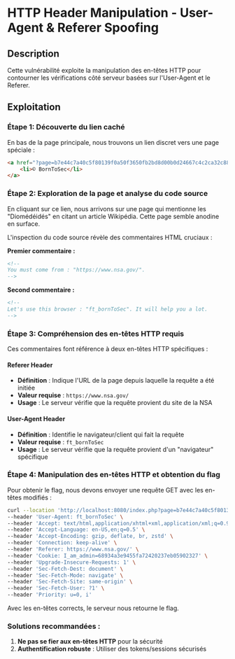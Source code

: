 # HTTP Header Manipulation - User-Agent & Referer Spoofing

## Description
Cette vulnérabilité exploite la manipulation des en-têtes HTTP pour contourner les vérifications côté serveur basées sur l'User-Agent et le Referer.

## Exploitation

### Étape 1: Découverte du lien caché
En bas de la page principale, nous trouvons un lien discret vers une page spéciale :

```html
<a href="?page=b7e44c7a40c5f80139f0a50f3650fb2bd8d00b0d24667c4c2ca32c88e13b758f">
    <li>© BornToSec</li>
</a>
```

### Étape 2: Exploration de la page et analyse du code source
En cliquant sur ce lien, nous arrivons sur une page qui mentionne les "Diomédéidés" en citant un article Wikipédia. Cette page semble anodine en surface.

L'inspection du code source révèle des commentaires HTML cruciaux :

**Premier commentaire :**
```html
<!--
You must come from : "https://www.nsa.gov/".
-->
```

**Second commentaire :**
```html
<!--
Let's use this browser : "ft_bornToSec". It will help you a lot.
-->
```

### Étape 3: Compréhension des en-têtes HTTP requis
Ces commentaires font référence à deux en-têtes HTTP spécifiques :

#### **Referer Header**
- **Définition** : Indique l'URL de la page depuis laquelle la requête a été initiée
- **Valeur requise** : `https://www.nsa.gov/`
- **Usage** : Le serveur vérifie que la requête provient du site de la NSA

#### **User-Agent Header**
- **Définition** : Identifie le navigateur/client qui fait la requête
- **Valeur requise** : `ft_bornToSec`
- **Usage** : Le serveur vérifie que la requête provient d'un "navigateur" spécifique

### Étape 4: Manipulation des en-têtes HTTP et obtention du flag
Pour obtenir le flag, nous devons envoyer une requête GET avec les en-têtes modifiés :

```bash
curl --location 'http://localhost:8080/index.php?page=b7e44c7a40c5f80139f0a50f3650fb2bd8d00b0d24667c4c2ca32c88e13b758f' \
--header 'User-Agent: ft_bornToSec' \
--header 'Accept: text/html,application/xhtml+xml,application/xml;q=0.9,*/*;q=0.8' \
--header 'Accept-Language: en-US,en;q=0.5' \
--header 'Accept-Encoding: gzip, deflate, br, zstd' \
--header 'Connection: keep-alive' \
--header 'Referer: https://www.nsa.gov/' \
--header 'Cookie: I_am_admin=68934a3e9455fa72420237eb05902327' \
--header 'Upgrade-Insecure-Requests: 1' \
--header 'Sec-Fetch-Dest: document' \
--header 'Sec-Fetch-Mode: navigate' \
--header 'Sec-Fetch-Site: same-origin' \
--header 'Sec-Fetch-User: ?1' \
--header 'Priority: u=0, i'
```

Avec les en-têtes corrects, le serveur nous retourne le flag.

### Solutions recommandées :
1. **Ne pas se fier aux en-têtes HTTP** pour la sécurité
2. **Authentification robuste** : Utiliser des tokens/sessions sécurisés
